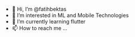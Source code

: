 - 👋 Hi, I’m @fatihbektas
- 👀 I’m interested in ML and Mobile Technologies
- 🌱 I’m currently learning flutter
- 📫 How to reach me ...

<!---
fatihbektas/fatihbektas is a ✨ special ✨ repository because its `README.md` (this file) appears on your GitHub profile.
You can click the Preview link to take a look at your changes.
--->
